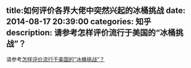 title:如何评价各界大佬中突然兴起的冰桶挑战
date: 2014-08-17   20:39:00 
categories: 知乎 
 description: 请参考怎样评价流行于美国的“冰桶挑战”？ 
  --- 
 请参考[怎样评价流行于美国的“冰桶挑战”？](http://www.zhihu.com/question/24882529/answer/29320861)
